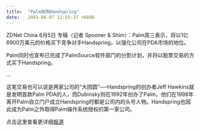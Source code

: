 ```yaml
---
title:  "Palm收购Handspring"
date:   2003-06-07 12:55:37 +0800
---
```


ZDNet China 6月5日 专稿（记者 Spooner & Shim）：Palm周三表示，将以1亿6900万美元的价格买下竞争对手Handspring，以强化公司在PDA市场的地位。

Palm同时也宣布已完成了PalmSource软件部门的分割计划，并将以股票交易的方式买下Handspring。

...  

这笔交易也可以说是两家公司的“大团圆”──Handspring的创办者Jeff Hawkins就是发明首款Palm PDA的人，而Dubinsky则在1992年创办了Palm，他们在1998年离开Palm自立门户成立Handspring时都是公司内的头号人物。Handspring也因此成为Palm之外取得Palm操作系统授权的第一家公司。  

点击这里查看更详细[报道](http://www.zdnet.com.cn/news/commentary/story/0,2000079395,39140180,00.htm)  

